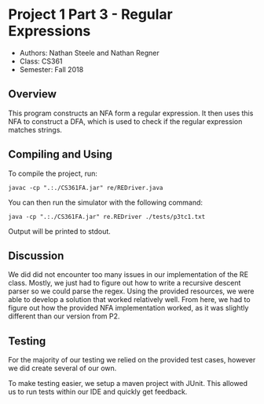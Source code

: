 # Project 1 Part 3 - Regular Expressions

* Authors: Nathan Steele and Nathan Regner
* Class: CS361
* Semester: Fall 2018

## Overview

This program constructs an NFA form a regular expression. It then uses this NFA
to construct a DFA, which is used to check if the regular expression matches strings.

## Compiling and Using

To compile the project, run:

`javac -cp ".:./CS361FA.jar" re/REDriver.java`

You can then run the simulator with the following command:

`java -cp ".:./CS361FA.jar" re.REDriver ./tests/p3tc1.txt`

Output will be printed to stdout.

## Discussion

We did did not encounter too many issues in our implementation of the RE
class. Mostly, we just had to figure out how to write a recursive descent
parser so we could parse the regex. Using the provided resources, we were 
able to develop a solution that worked relatively well. From here, we had
to figure out how the provided NFA implementation worked, as it was slightly 
different than our version from P2.


## Testing

For the majority of our testing we relied on the provided test cases, however
we did create several of our own.

To make testing easier, we setup a maven project with JUnit. This allowed us to 
run tests within our IDE and quickly get feedback.
